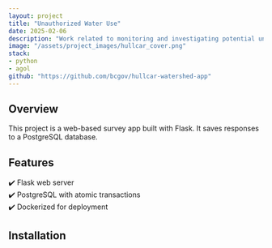 ```yaml
---
layout: project
title: "Unauthorized Water Use"
date: 2025-02-06
description: "Work related to monitoring and investigating potential unauthorized water use."
image: "/assets/project_images/hullcar_cover.png"
stack:
- python
- agol
github: "https://github.com/bcgov/hullcar-watershed-app"
---
```


## Overview
This project is a web-based survey app built with Flask. It saves responses to a PostgreSQL database.

## Features
✔️ Flask web server  
✔️ PostgreSQL with atomic transactions  
✔️ Dockerized for deployment  

## Installation

